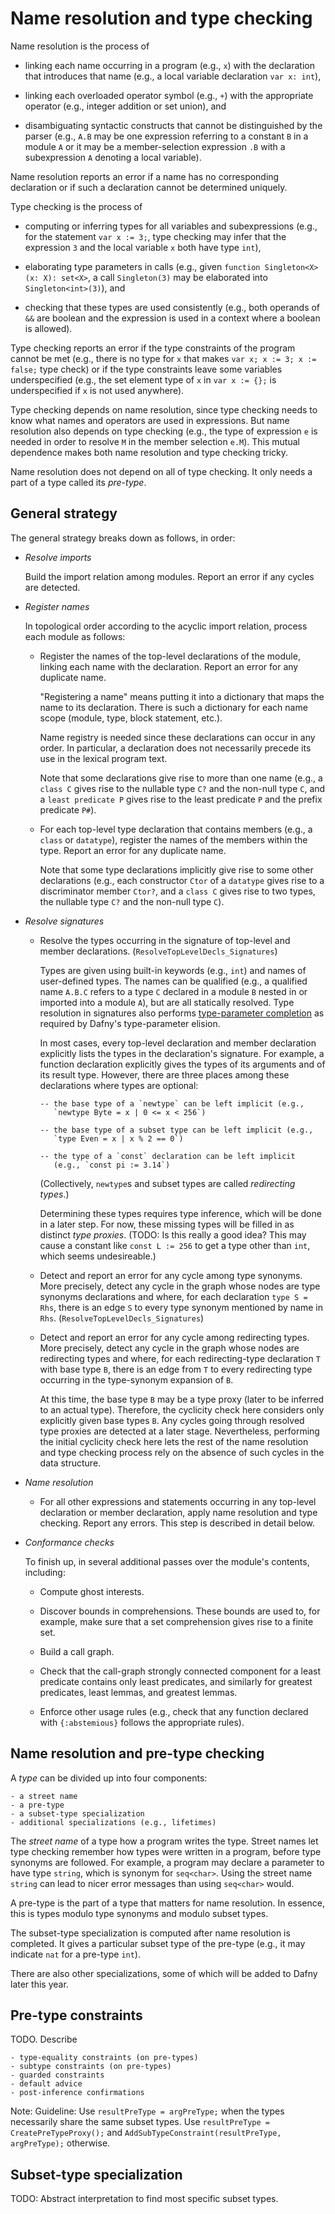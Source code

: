 <p></p> <!-- avoids duplicate title -->

Name resolution and type checking
=================================

Name resolution is the process of

* linking each name occurring in a program (e.g., `x`) with the
  declaration that introduces that name (e.g., a local variable
  declaration `var x: int`),

* linking each overloaded operator symbol (e.g., `+`) with the
  appropriate operator (e.g., integer addition or set union), and

* disambiguating syntactic constructs that cannot be distinguished by
  the parser (e.g., `A.B` may be one expression referring to a
  constant `B` in a module `A` or it may be a member-selection
  expression `.B` with a subexpression `A` denoting a local variable).

Name resolution reports an error if a name has no corresponding
declaration or if such a declaration cannot be determined uniquely.

Type checking is the process of

* computing or inferring types for all variables and subexpressions
  (e.g., for the statement `var x := 3;`, type checking may infer that
  the expression `3` and the local variable `x` both have type `int`),

* elaborating type parameters in calls (e.g., given `function
  Singleton<X>(x: X): set<X>`, a call `Singleton(3)` may be elaborated
  into `Singleton<int>(3)`), and

* checking that these types are used consistently (e.g., both operands
  of `&&` are boolean and the expression is used in a context where a
  boolean is allowed).

Type checking reports an error if the type constraints of the program
cannot be met (e.g., there is no type for `x` that makes `var x; x :=
3; x := false;` type check) or if the type constraints leave some
variables underspecified (e.g., the set element type of `x` in `var x
:= {};` is underspecified if `x` is not used anywhere).

Type checking depends on name resolution, since type checking needs to
know what names and operators are used in expressions. But name
resolution also depends on type checking (e.g., the type of expression
`e` is needed in order to resolve `M` in the member selection
`e.M`). This mutual dependence makes both name resolution and type
checking tricky.

Name resolution does not depend on all of type checking. It only needs
a part of a type called its _pre-type_.

General strategy
----------------

The general strategy breaks down as follows, in order:

* *Resolve imports*

  Build the import relation among modules. Report an error if any
  cycles are detected.

* *Register names*

  In topological order according to the acyclic import relation,
  process each module as follows:

    - Register the names of the top-level declarations of the module,
      linking each name with the declaration. Report an error for any
      duplicate name.

      "Registering a name" means putting it into a dictionary that
      maps the name to its declaration. There is such a dictionary for
      each name scope (module, type, block statement, etc.).

      Name registry is needed since these declarations can occur in
      any order. In particular, a declaration does not necessarily
      precede its use in the lexical program text.

      Note that some declarations give rise to more than one name
      (e.g., a `class C` gives rise to the nullable type `C?` and the
      non-null type `C`, and a `least predicate P` gives rise to the
      least predicate `P` and the prefix predicate `P#`).

    - For each top-level type declaration that contains members (e.g.,
      a `class` or `datatype`), register the names of the members
      within the type. Report an error for any duplicate name.

      Note that some type declarations implicitly give rise to some
      other declarations (e.g., each constructor `Ctor` of a
      `datatype` gives rise to a discriminator member `Ctor?`, and a
      `class C` gives rise to two types, the nullable type `C?` and
      the non-null type `C`).

* *Resolve signatures*

    - Resolve the types occurring in the signature of top-level and
      member declarations.
      (`ResolveTopLevelDecls_Signatures`)

      Types are given using built-in keywords (e.g., `int`) and names
      of user-defined types. The names can be qualified (e.g., a
      qualified name `A.B.C` refers to a type `C` declared in a module
      `B` nested in or imported into a module `A`), but are all
      statically resolved. Type resolution in signatures also performs
      [type-parameter completion](http://leino.science/papers/krml270.html)
      as required by Dafny's type-parameter elision.

      In most cases, every top-level declaration and member
      declaration explicitly lists the types in the declaration's
      signature. For example, a function declaration explicitly gives
      the types of its arguments and of its result type. However,
      there are three places among these declarations where types are
      optional:

          -- the base type of a `newtype` can be left implicit (e.g.,
             `newtype Byte = x | 0 <= x < 256`)
    
          -- the base type of a subset type can be left implicit (e.g.,
             `type Even = x | x % 2 == 0`)

          -- the type of a `const` declaration can be left implicit
             (e.g., `const pi := 3.14`)

      (Collectively, `newtype`s and subset types are called
      _redirecting types_.)

      Determining these types requires type inference, which will be
      done in a later step. For now, these missing types will be
      filled in as distinct _type proxies_.
      (TODO: Is this really a good idea? This may cause a constant
      like `const L := 256` to get a type other than `int`, which seems
      undesireable.)

    - Detect and report an error for any cycle among type
      synonyms. More precisely, detect any cycle in the graph whose
      nodes are type synonyms declarations and where, for each
      declaration `type S = Rhs`, there is an edge `S` to every type
      synonym mentioned by name in `Rhs`.
      (`ResolveTopLevelDecls_Signatures`)
      
    - Detect and report an error for any cycle among redirecting
      types. More precisely, detect any cycle in the graph whose
      nodes are redirecting types and where, for each redirecting-type
      declaration `T` with base type `B`, there is an edge from `T` to
      every redirecting type occurring in the type-synonym expansion
      of `B`.

      At this time, the base type `B` may be a type proxy (later to be
      inferred to an actual type). Therefore, the cyclicity check here
      considers only explicitly given base types `B`. Any cycles going
      through resolved type proxies are detected at a later stage.
      Nevertheless, performing the initial cyclicity check here lets
      the rest of the name resolution and type checking process rely
      on the absence of such cycles in the data structure.

* *Name resolution*

    - For all other expressions and statements occurring in any
      top-level declaration or member declaration, apply name
      resolution and type checking. Report any errors. This step is
      described in detail below.

* *Conformance checks*

  To finish up, in several additional passes over the module's
  contents, including:

    - Compute ghost interests.
    
    - Discover bounds in comprehensions. These bounds are used to, for
      example, make sure that a set comprehension gives rise to a
      finite set.
    
    - Build a call graph.
    
    - Check that the call-graph strongly connected component for a
      least predicate contains only least predicates, and similarly
      for greatest predicates, least lemmas, and greatest lemmas.
    
    - Enforce other usage rules (e.g., check that any function
      declared with `{:abstemious}` follows the appropriate rules).

Name resolution and pre-type checking
-------------------------------------

A _type_ can be divided up into four components:

    - a street name
    - a pre-type
    - a subset-type specialization
    - additional specializations (e.g., lifetimes)

The _street name_ of a type how a program writes the type. Street
names let type checking remember how types were written in a program,
before type synonyms are followed. For example, a program may declare
a parameter to have type `string`, which is synonym for
`seq<char>`. Using the street name `string` can lead to nicer error
messages than using `seq<char>` would.

A pre-type is the part of a type that matters for name resolution. In
essence, this is types modulo type synonyms and modulo subset types.

The subset-type specialization is computed after name resolution is
completed. It gives a particular subset type of the pre-type (e.g., it
may indicate `nat` for a pre-type `int`).

There are also other specializations, some of which will be added to
Dafny later this year.

Pre-type constraints
--------------------

TODO. Describe

    - type-equality constraints (on pre-types)
    - subtype constraints (on pre-types)
    - guarded constraints
    - default advice
    - post-inference confirmations


Note: Guideline: Use `resultPreType = argPreType;` when the types necessarily share
the same subset types. Use `resultPreType = CreatePreTypeProxy();` and
`AddSubTypeConstraint(resultPreType, argPreType);` otherwise.


Subset-type specialization
--------------------------

TODO: Abstract interpretation to find most specific subset types.
